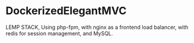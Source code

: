 # DockerizedElegantMVC
LEMP STACK, Using php-fpm, with nginx as a frontend load balancer, with redis for session management, and MySQL.

